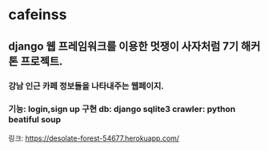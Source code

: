 # cafeinss

## django 웹 프레임워크를 이용한 멋쟁이 사자처럼 7기 해커톤 프로젝트.

### 강남 인근 카페 정보들을 나타내주는 웹페이지.

### 기능: login,sign up 구현 db: django sqlite3 crawler: python beatiful soup

링크: https://desolate-forest-54677.herokuapp.com/
